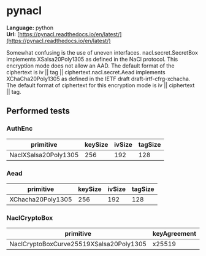# pynacl

**Language:**
python\
**Url:**
[https://pynacl.readthedocs.io/en/latest/](https://pynacl.readthedocs.io/en/latest/)

Somewhat confusing is the use of uneven interfaces.
nacl.secret.SecretBox implements XSalsa20Poly1305 as defined in the NaCl protocol.
This encryption mode does not allow an AAD.
The default format of the ciphertext is iv || tag || ciphertext.nacl.secret.Aead implements XChaCha20Poly1305 as defined in the IETF draft draft-irtf-cfrg-xchacha.
The default format of ciphertext for this encryption mode is iv || ciphertext || tag.

## Performed tests

### AuthEnc

| primitive | keySize | ivSize | tagSize |
| --- | --- | --- | --- |
| NaclXSalsa20Poly1305 | 256 | 192 | 128 |

### Aead

| primitive | keySize | ivSize | tagSize |
| --- | --- | --- | --- |
| XChacha20Poly1305 | 256 | 192 | 128 |

### NaclCryptoBox

| primitive | keyAgreement | curve | kdf | cipher | ivSize |
| --- | --- | --- | --- | --- | --- |
| NaclCryptoBoxCurve25519XSalsa20Poly1305 | x25519 | curve25519 | HSalsa20 | NaclXSalsa20Poly1305 | 192 |
